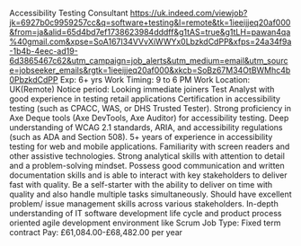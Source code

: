 Accessibility Testing Consultant
https://uk.indeed.com/viewjob?jk=6927b0c9959257cc&q=software+testing&l=remote&tk=1ieeijjeq20af000&from=ja&alid=65d4bd7ef1738623984dddff&g1tAS=true&g1tLH=pawan4qa%40gmail.com&xpse=SoA167I34VVvXiWWYx0LbzkdCdPP&xfps=24a34f9a-1b4b-4eec-ad19-6d3865467c62&utm_campaign=job_alerts&utm_medium=email&utm_source=jobseeker_emails&rgtk=1ieeijjeq20af000&xkcb=SoBz67M34OtBWMhc4b0PbzkdCdPP
Exp: 6+ yrs
Work Timing: 9 to 6 PM
Work Location: UK(Remote)
Notice period: Looking immediate joiners
Test Analyst with good experience in testing retail applications
Certification in accessibility testing (such as CPACC, WAS, or DHS Trusted Tester).
Strong proficiency in Axe Deque tools (Axe DevTools, Axe Auditor) for accessibility testing.
Deep understanding of WCAG 2.1 standards, ARIA, and accessibility regulations (such as ADA and Section 508).
5+ years of experience in accessibility testing for web and mobile applications.
Familiarity with screen readers and other assistive technologies.
Strong analytical skills with attention to detail and a problem-solving mindset.
Possess good communication and written documentation skills and is able to interact with key stakeholders to deliver fast with quality.
Be a self-starter with the ability to deliver on time with quality and also handle multiple tasks simultaneously.
Should have excellent problem/ issue management skills across various stakeholders.
In-depth understanding of IT software development life cycle and product process oriented agile development environment like Scrum
Job Type: Fixed term contract
Pay: £61,084.00-£68,482.00 per year

